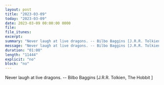 ```yaml
---
layout: post
title: "2023-03-09"
today: "2023-03-09"
date: 2023-03-09 00:00:00 0000
file:
file_itunes:
excerpt:
summary: "Never laugh at live dragons. -- Bilbo Baggins [J.R.R. Tolkien, The Hobbit ]"
message: "Never laugh at live dragons. -- Bilbo Baggins [J.R.R. Tolkien, The Hobbit ]"
duration: "01:00"
length: "11444"
explicit: "no"
block: "no"
---
```

Never laugh at live dragons. -- Bilbo Baggins [J.R.R. Tolkien, The Hobbit ]

